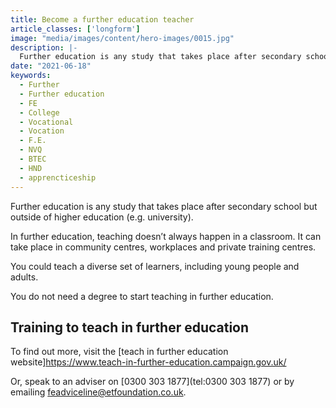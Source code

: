 ```yaml
---
title: Become a further education teacher
article_classes: ['longform']
image: "media/images/content/hero-images/0015.jpg"
description: |-
  Further education is any study that takes place after secondary school but outside of higher education (e.g. university). 
date: "2021-06-18"
keywords:
  - Further
  - Further education
  - FE
  - College
  - Vocational
  - Vocation
  - F.E.
  - NVQ
  - BTEC
  - HND
  - apprencticeship
---
```


Further education is any study that takes place after secondary school but outside of higher education (e.g. university).

In further education, teaching doesn’t always happen in a classroom. It can take place in community centres, workplaces and private training centres. 

You could teach a diverse set of learners, including young people and adults.

You do not need a degree to start teaching in further education. 


## Training to teach in further education

To find out more, visit the [teach in further education website]https://www.teach-in-further-education.campaign.gov.uk/

Or, speak to an adviser on [0300 303 1877](tel:0300 303 1877) or by emailing feadviceline@etfoundation.co.uk.
